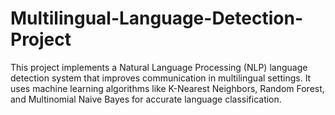 # Multilingual-Language-Detection-Project
This project implements a Natural Language Processing (NLP) language detection system that improves communication in multilingual settings. It uses machine learning algorithms like K-Nearest Neighbors, Random Forest, and Multinomial Naive Bayes for accurate language classification.
